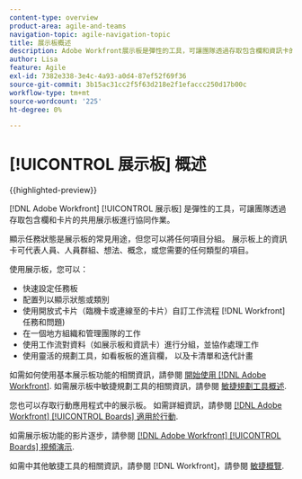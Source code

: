 ```yaml
---
content-type: overview
product-area: agile-and-teams
navigation-topic: agile-navigation-topic
title: 展示板概述
description: Adobe Workfront展示板是彈性的工具，可讓團隊透過存取包含欄和資訊卡的共用展示板進行協作。
author: Lisa
feature: Agile
exl-id: 7382e338-3e4c-4a93-a0d4-87ef52f69f36
source-git-commit: 3b15ac31cc2f5f63d218e2f1efaccc250d17b00c
workflow-type: tm+mt
source-wordcount: '225'
ht-degree: 0%

---
```


# [!UICONTROL 展示板] 概述

{{highlighted-preview}}

[!DNL Adobe Workfront] [!UICONTROL 展示板] 是彈性的工具，可讓團隊透過存取包含欄和卡片的共用展示板進行協同作業。

顯示任務狀態是展示板的常見用途，但您可以將任何項目分組。 展示板上的資訊卡可代表人員、人員群組、想法、概念，或您需要的任何類型的項目。

使用展示板，您可以：

* 快速設定任務板
* 配置列以顯示狀態或類別
* 使用開放式卡片（臨機卡或連線至的卡片）自訂工作流程 [!DNL Workfront] 任務和問題)
* 在一個地方組織和管理團隊的工作
* 使用工作流對資料（如展示板和資訊卡）進行分組，並協作處理工作
* 使用靈活的規劃工具，如看板板的進貨欄， <span class="preview">以及卡清單和迭代計畫</span>

如需如何使用基本展示板功能的相關資訊，請參閱 [開始使用 [!DNL Adobe Workfront]](../agile/get-started-with-boards/get-started-with-boards.md). 如需展示板中敏捷規劃工具的相關資訊，請參閱 [敏捷規劃工具概述](/help/quicksilver/agile/use-boards-agile-planning-tools/agile-planning-tools-overview.md).

您也可以存取行動應用程式中的展示板。 如需詳細資訊，請參閱 [[!DNL Adobe Workfront] [!UICONTROL Boards] 適用於行動](/help/quicksilver/workfront-basics/mobile-apps/using-the-workfront-mobile-app/mobile-boards.md).

如需展示板功能的影片逐步，請參閱 [[!DNL Adobe Workfront] [!UICONTROL Boards] 視頻演示](/help/quicksilver/agile/get-started-with-boards/boards-video-demonstrations.md).

如需中其他敏捷工具的相關資訊，請參閱 [!DNL Workfront]，請參閱 [敏捷概覽](../agile/agile-overview.md).
